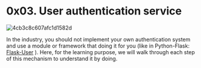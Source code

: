 # 0x03. User authentication service


![4cb3c8c607afc1d1582d](https://github.com/Esubalew197/alx-backend-user-data/assets/109427994/67cf8b85-03e0-4a04-ac85-3da5b12c94f1)

In the industry, you should not implement your own authentication system and use a module or framework that doing it for you (like in Python-Flask: [Flask-User](https://flask-user.readthedocs.io/en/latest/) ). Here, for the learning purpose, we will walk through each step of this mechanism to understand it by doing.